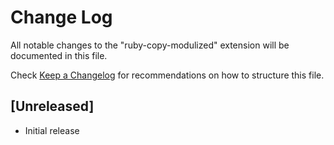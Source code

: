 # Change Log

All notable changes to the "ruby-copy-modulized" extension will be documented in this file.

Check [Keep a Changelog](http://keepachangelog.com/) for recommendations on how to structure this file.

## [Unreleased]

- Initial release